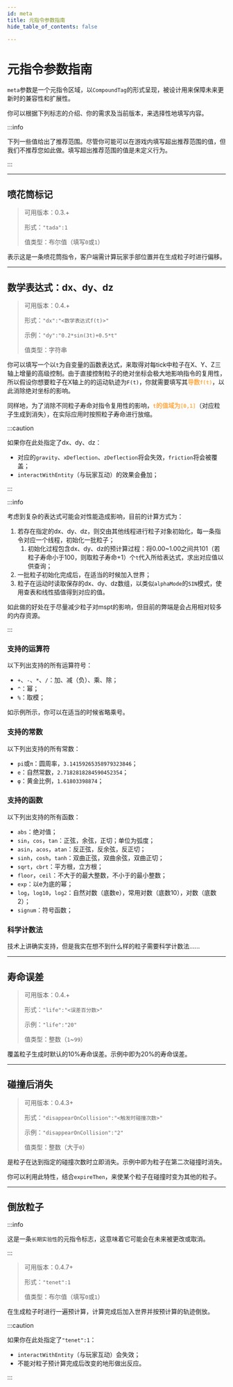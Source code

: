 ```yaml
---
id: meta
title: 元指令参数指南
hide_table_of_contents: false

---
```


# 元指令参数指南

`meta`参数是一个元指令区域，以`CompoundTag`的形式呈现，被设计用来保障未来更新时的兼容性和扩展性。

你可以根据下列标志的介绍、你的需求及当前版本，来选择性地填写内容。

:::info

下列一些值给出了推荐范围。尽管你可能可以在游戏内填写超出推荐范围的值，但我们不推荐您如此做。填写超出推荐范围的值是未定义行为。

:::

---

## 喷花筒标记

> 可用版本：0.3.+
>
> 形式：`"tada":1`
>
> 值类型：布尔值（填写`0`或`1`）

表示这是一条喷花筒指令，客户端需计算玩家手部位置并在生成粒子时进行偏移。

---

## 数学表达式：dx、dy、dz

> 可用版本：0.4.+
>
> 形式：`"dx":"<数学表达式f(t)>"`
>
> 示例：`"dy":"0.2*sin(3t)+0.5*t"`
>
> 值类型：字符串

你可以填写一个以`t`为自变量的函数表达式，来取得对每tick中粒子在X、Y、Z三轴上增量的高级控制。由于直接控制粒子的绝对坐标会极大地影响指令的复用性，所以假设你想要粒子在X轴上的的运动轨迹为`F(t)`，你就需要填写其<font color="ffaa44">**导数`f(t)`**</font>，以此消除绝对坐标的影响。

同样地，为了消除不同粒子寿命对指令复用性的影响，<font color="ffaa44">**`t`的值域为`[0,1]`**</font>（对应粒子生成到消失），在实际应用时按照粒子寿命进行放缩。

:::caution

如果你在此处指定了dx、dy、dz：

- 对应的`gravity`、`xDeflection`、`zDeflection`将会失效，`friction`将会被覆盖；
- `interactWithEntity`（与玩家互动）的效果会叠加；

:::

:::info

考虑到复杂的表达式可能会对性能造成影响，目前的计算方式为：

1. 若存在指定的dx、dy、dz，则交由其他线程进行粒子对象初始化，每一条指令对应一个线程，初始化一批粒子；
   1. 初始化过程包含dx、dy、dz的预计算过程：将0.00~1.00之间共101（若粒子寿命小于100，则取粒子寿命+1）个`t`代入所给表达式，求出对应值以供查询；
2. 一批粒子初始化完成后，在适当的时候加入世界；
3. 粒子在运动时读取保存的dx、dy、dz数组，以类似`alphaMode`的`SIN`模式，使用查表和线性插值得到对应的值。

如此做的好处在于尽量减少粒子对mspt的影响，但目前的弊端是会占用相对较多的内存资源。

:::

### 支持的运算符

以下列出支持的所有运算符号：

- `+`、`-`、`*`、`/`：加、减（负）、乘、除；
- `^`：幂；
- `%`：取模；

如示例所示，你可以在适当的时候省略乘号。

### 支持的常数

以下列出支持的所有常数：

- `pi`或`π`：圆周率，`3.14159265358979323846`；
- `e`：自然常数，`2.7182818284590452354`；
- `φ`：黄金比例，`1.61803398874`；

### 支持的函数

以下列出支持的所有函数：

- `abs`：绝对值；
- `sin`，`cos`，`tan`：正弦，余弦，正切；单位为弧度；
- `asin`，`acos`，`atan`：反正弦，反余弦，反正切；
- `sinh`，`cosh`，`tanh`：双曲正弦，双曲余弦，双曲正切；
- `sqrt`，`cbrt`：平方根，立方根；
- `floor`，`ceil`：不大于的最大整数，不小于的最小整数；
- `exp`：以e为底的幂；
- `log`，`log10`，`log2`：自然对数（底数e），常用对数（底数10），对数（底数2）；
- `signum`：符号函数；

### 科学计数法

技术上讲确实支持，但是我实在想不到什么样的粒子需要科学计数法......

---

## 寿命误差

> 可用版本：0.4.+
>
> 形式：`"life":"<误差百分数>"`
>
> 示例：`"life":"20"`
>
> 值类型：整数（`1`~`99`）

覆盖粒子生成时默认的10%寿命误差。示例中即为20%的寿命误差。

---

## 碰撞后消失

> 可用版本：0.4.3+
>
> 形式：`"disappearOnCollision":"<触发时碰撞次数>"`
>
> 示例：`"disappearOnCollision":"2"`
>
> 值类型：整数（大于`0`）

是粒子在达到指定的碰撞次数时立即消失。示例中即为粒子在第二次碰撞时消失。

你可以利用此特性，结合`expireThen`，来使某个粒子在碰撞时变为其他的粒子。

---

## 倒放粒子

:::info

这是一条`长期实验性`的元指令标志，这意味着它可能会在未来被更改或取消。

:::

> 可用版本：0.4.7+
>
> 形式：`"tenet":1`
>
> 值类型：布尔值（填写`0`或`1`）

在生成粒子时进行一遍预计算，计算完成后加入世界并按预计算的轨迹倒放。

:::caution

如果你在此处指定了`"tenet":1`：

- `interactWithEntity`（与玩家互动）会失效；
- 不能对粒子预计算完成后改变的地形做出反应。

:::
